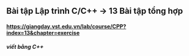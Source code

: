 ## Bài tập Lập trình C/C++ -> 13 Bài tập tổng hợp 
#### https://giangday.vst.edu.vn/lab/course/CPP?index=13&chapter=exercise
##### viết bằng C++
